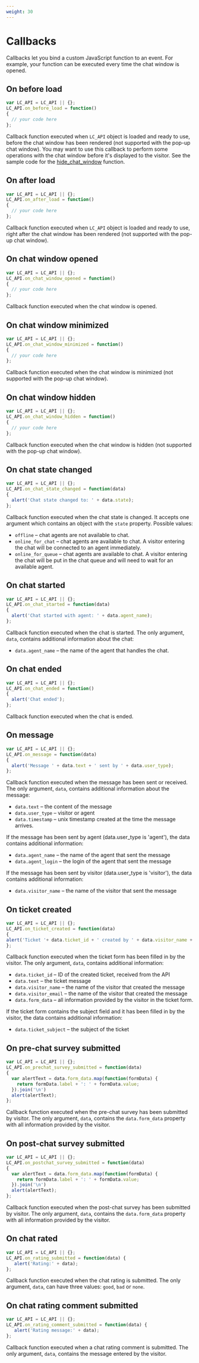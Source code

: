 ```yaml
---
weight: 30
---
```


# Callbacks

Callbacks let you bind a custom JavaScript function to an event. For example, your function can be executed every time the chat window is opened.

## On before load

```js
var LC_API = LC_API || {};
LC_API.on_before_load = function()
{
  // your code here
};
```

Callback function executed when `LC_API` object is loaded and ready to use, before the chat window has been rendered (not supported with the pop-up chat window). You may want to use this callback to perform some operations with the chat window before it's displayed to the visitor. See the sample code for the [hide_chat_window](#hide-chat-window) function.


## On after load

```js
var LC_API = LC_API || {};
LC_API.on_after_load = function()
{
  // your code here
};
```

Callback function executed when `LC_API` object is loaded and ready to use, right after the chat window has been rendered (not supported with the pop-up chat window).

## On chat window opened

```js
var LC_API = LC_API || {};
LC_API.on_chat_window_opened = function()
{
  // your code here
};
```

Callback function executed when the chat window is opened.

## On chat window minimized

```js
var LC_API = LC_API || {};
LC_API.on_chat_window_minimized = function()
{
  // your code here
};
```

Callback function executed when the chat window is minimized (not supported with the pop-up chat window).

## On chat window hidden

```js
var LC_API = LC_API || {};
LC_API.on_chat_window_hidden = function()
{
  // your code here
};
```

Callback function executed when the chat window is hidden (not supported with the pop-up chat window).

## On chat state changed

```js
var LC_API = LC_API || {};
LC_API.on_chat_state_changed = function(data)
{
  alert('Chat state changed to: ' + data.state);
};
```

Callback function executed when the chat state is changed. It accepts one argument which contains an object with the `state` property. Possible values:

*   `offline` – chat agents are not available to chat.
*   `online_for_chat` – chat agents are available to chat. A visitor entering the chat will be connected to an agent immediately.
*   `online_for_queue` – chat agents are available to chat. A visitor entering the chat will be put in the chat queue and will need to wait for an available agent.

## On chat started

```js
var LC_API = LC_API || {};
LC_API.on_chat_started = function(data)
{
  alert('Chat started with agent: ' + data.agent_name);
};
```

Callback function executed when the chat is started. The only argument, `data`, contains additional information about the chat:

*   `data.agent_name` – the name of the agent that handles the chat.


## On chat ended

```js
var LC_API = LC_API || {};
LC_API.on_chat_ended = function()
{
  alert('Chat ended');
};
```

Callback function executed when the chat is ended.

## On message

```js
var LC_API = LC_API || {};
LC_API.on_message = function(data)
{
  alert('Message ' + data.text + ' sent by ' + data.user_type);
};
```

Callback function executed when the message has been sent or received. The only argument, `data`, contains additional information about the message:

*   `data.text` – the content of the message
*   `data.user_type` – visitor or agent
*   `data.timestamp` – unix timestamp created at the time the message arrives.

If the message has been sent by agent (data.user_type is 'agent'), the data contains additional information:

*   `data.agent_name` – the name of the agent that sent the message
*   `data.agent_login` – the login of the agent that sent the message

If the message has been sent by visitor (data.user_type is 'visitor'), the data contains additional information:

*   `data.visitor_name` – the name of the visitor that sent the message

## On ticket created

```js
var LC_API = LC_API || {};
LC_API.on_ticket_created = function(data)
{
alert('Ticket '+ data.ticket_id + ' created by ' + data.visitor_name + ', subject ' + data.ticket_subject + ', ' + data.text);
};
```

Callback function executed when the ticket form has been filled in by the visitor. The only argument, `data`, contains additional information:

*   `data.ticket_id` – ID of the created ticket, received from the API
*   `data.text` – the ticket message
*   `data.visitor_name` – the name of the visitor that created the message
*   `data.visitor_email` – the name of the visitor that created the message
*   `data.form_data` – all information provided by the visitor in the ticket form.

If the ticket form contains the subject field and it has been filled in by the visitor, the data contains additional information:

*   `data.ticket_subject` – the subject of the ticket


## On pre-chat survey submitted

```js
var LC_API = LC_API || {};
LC_API.on_prechat_survey_submitted = function(data)
{
  var alertText = data.form_data.map(function(formData) {
    return formData.label + ': ' + formData.value;
  }).join('\n')
  alert(alertText);
};

```

Callback function executed when the pre-chat survey has been submitted by visitor. The only argument, `data`, contains the `data.form_data` property with all information provided by the visitor.

## On post-chat survey submitted

```js
var LC_API = LC_API || {};
LC_API.on_postchat_survey_submitted = function(data)
{
  var alertText = data.form_data.map(function(formData) {
    return formData.label + ': ' + formData.value;
  }).join('\n')
  alert(alertText);
};

```
Callback function executed when the post-chat survey has been submitted by visitor. The only argument, `data`, contains the `data.form_data` property with all information provided by the visitor.

## On chat rated

```js
var LC_API = LC_API || {};
LC_API.on_rating_submitted = function(data) {
   alert('Rating:' + data);
};

```

Callback function executed when the chat rating is submitted. The only argument, `data`, can have three values: `good`, `bad` or `none`.

## On chat rating comment submitted

```js
var LC_API = LC_API || {};
LC_API.on_rating_comment_submitted = function(data) {
   alert('Rating message:' + data);
};

```

Callback function executed when a chat rating comment is submitted. The only argument, `data`, contains the  message entered by the visitor.